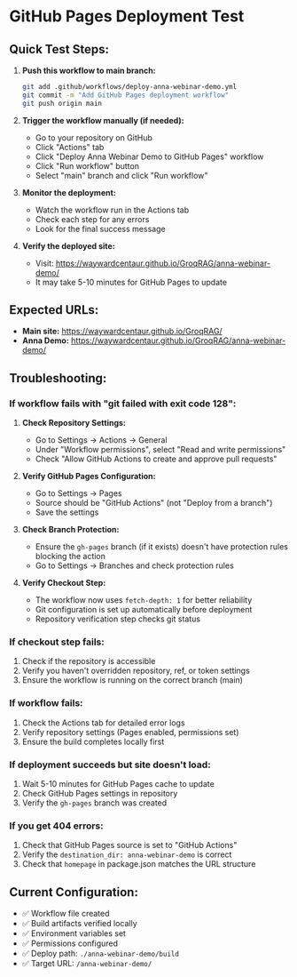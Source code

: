 # GitHub Pages Deployment Test

## Quick Test Steps:

1. **Push this workflow to main branch:**
   ```bash
   git add .github/workflows/deploy-anna-webinar-demo.yml
   git commit -m "Add GitHub Pages deployment workflow"
   git push origin main
   ```

2. **Trigger the workflow manually (if needed):**
   - Go to your repository on GitHub
   - Click "Actions" tab
   - Click "Deploy Anna Webinar Demo to GitHub Pages" workflow
   - Click "Run workflow" button
   - Select "main" branch and click "Run workflow"

3. **Monitor the deployment:**
   - Watch the workflow run in the Actions tab
   - Check each step for any errors
   - Look for the final success message

4. **Verify the deployed site:**
   - Visit: https://waywardcentaur.github.io/GroqRAG/anna-webinar-demo/
   - It may take 5-10 minutes for GitHub Pages to update

## Expected URLs:
- **Main site:** https://waywardcentaur.github.io/GroqRAG/
- **Anna Demo:** https://waywardcentaur.github.io/GroqRAG/anna-webinar-demo/

## Troubleshooting:

### If workflow fails with "git failed with exit code 128":
1. **Check Repository Settings:**
   - Go to Settings → Actions → General
   - Under "Workflow permissions", select "Read and write permissions"
   - Check "Allow GitHub Actions to create and approve pull requests"

2. **Verify GitHub Pages Configuration:**
   - Go to Settings → Pages
   - Source should be "GitHub Actions" (not "Deploy from a branch")
   - Save the settings

3. **Check Branch Protection:**
   - Ensure the `gh-pages` branch (if it exists) doesn't have protection rules blocking the action
   - Go to Settings → Branches and check protection rules

4. **Verify Checkout Step:**
   - The workflow now uses `fetch-depth: 1` for better reliability
   - Git configuration is set up automatically before deployment
   - Repository verification step checks git status

### If checkout step fails:
1. Check if the repository is accessible
2. Verify you haven't overridden repository, ref, or token settings
3. Ensure the workflow is running on the correct branch (main)

### If workflow fails:
1. Check the Actions tab for detailed error logs
2. Verify repository settings (Pages enabled, permissions set)
3. Ensure the build completes locally first

### If deployment succeeds but site doesn't load:
1. Wait 5-10 minutes for GitHub Pages cache to update
2. Check GitHub Pages settings in repository
3. Verify the `gh-pages` branch was created

### If you get 404 errors:
1. Check that GitHub Pages source is set to "GitHub Actions"
2. Verify the `destination_dir: anna-webinar-demo` is correct
3. Check that `homepage` in package.json matches the URL structure

## Current Configuration:
- ✅ Workflow file created
- ✅ Build artifacts verified locally
- ✅ Environment variables set
- ✅ Permissions configured
- ✅ Deploy path: `./anna-webinar-demo/build`
- ✅ Target URL: `/anna-webinar-demo/`
